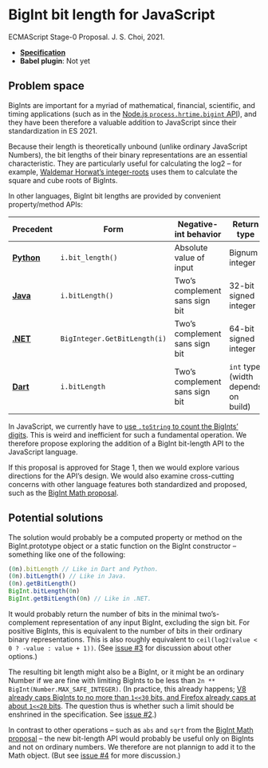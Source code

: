 # BigInt bit length for JavaScript
ECMAScript Stage-0 Proposal. J. S. Choi, 2021.

* **[Specification][]**
* **Babel plugin**: Not yet

[specification]: http://jschoi.org/21/es-bigint-math/

## Problem space
BigInts are important for a myriad of
mathematical, financial, scientific, and timing applications
(such as in the [Node.js `process.hrtime.bigint` API][hrtime]),
and they have been therefore a valuable addition to JavaScript
since their standardization in ES 2021.

[hrtime]: https://nodejs.org/api/process.html#process_process_hrtime_bigint

Because their length is theoretically unbound (unlike ordinary JavaScript
Numbers), the bit lengths of their binary representations are an essential
characteristic. They are particularly useful for calculating the log2 – for
example, [Waldemar Horwat’s integer-roots][] uses them to calculate the square
and cube roots of BigInts.

In other languages, BigInt bit lengths are provided by convenient
property/method APIs:

| Precedent      | Form                         | Negative-int behavior          | Return type                         |
| -------------- | ---------------------------- | ------------------------------ | ----------------------------------- |
| **[Python][]** | `i.bit_length()`             | Absolute value of input        | Bignum integer                      |
| **[Java][]**   | `i.bitLength()`              | Two’s complement sans sign bit | 32-bit signed integer               |
| **[.NET][]**   | `BigInteger.GetBitLength(i)` | Two’s complement sans sign bit | 64-bit signed integer               |
| **[Dart][]**   | `i.bitLength`                | Two’s complement sans sign bit | `int` type (width depends on build) |

[Python]: https://docs.python.org/3/library/stdtypes.html#int.bit_length
[Java]: https://docs.oracle.com/en/java/javase/18/docs/api/java.base/java/math/BigInteger.html#bitLength()
[.NET]: https://docs.microsoft.com/en-us/dotnet/api/system.numerics.biginteger.getbitlength?view=net-6.0#system-numerics-biginteger-getbitlength
[Dart]: https://api.dart.dev/stable/2.17.6/dart-core/BigInt/bitLength.html

In JavaScript, we currently have to [use `.toString` to count the BigInts’
digits][toString]. This is weird and inefficient for such a fundamental
operation. We therefore propose exploring the addition of a BigInt bit-length
API to the JavaScript language.

[toString]: https://stackoverflow.com/questions/54758130/how-to-obtain-the-amount-of-bits-of-a-bigint

If this proposal is approved for Stage 1, then we would explore various
directions for the API’s design. We would also examine cross-cutting concerns
with other language features both standardized and proposed, such as the
[BigInt Math proposal][].

## Potential solutions
The solution would probably be a computed property or method on the
BigInt.prototype object or a static function on the BigInt constructor –
something like one of the following:

```js
(0n).bitLength // Like in Dart and Python.
(0n).bitLength() // Like in Java.
(0n).getBitLength()
BigInt.bitLength(0n)
BigInt.getBitLength(0n) // Like in .NET.
```

It would probably return the number of bits in the minimal two’s-complement
representation of any input BigInt, excluding the sign bit. For positive
BigInts, this is equivalent to the number of bits in their ordinary binary
representations. This is also roughly equivalent to `ceil(log2(value < 0 ?
-value : value + 1))`. (See [issue #3][] for discussion about other options.)

The resulting bit length might also be a BigInt, or it might be an ordinary
Number if we are fine with limiting BigInts to be less than `2n **
BigInt(Number.MAX_SAFE_INTEGER)`. (In practice, this already happens; [V8
already caps BigInts to no more than `1<<30` bits, and Firefox already caps at
about `1<<20` bits][already capped]. The question thus is whether such a limit
should be enshrined in the specification. See [issue #2][].)

[Waldemar Horwat’s integer-roots]: https://github.com/waldemarhorwat/integer-roots

In contrast to other operations – such as `abs` and `sqrt` from the [BigInt
Math proposal][] – the new bit-length API would probably be useful only on
BigInts and not on ordinary numbers. We therefore are not plannign to add it
to the Math object. (But see [issue #4][] for more discussion.)

[BigInt Math proposal]: https://github.com/tc39/proposal-bigint-math
[already capped]: https://github.com/tc39/proposal-bigint-math/issues/21#issuecomment-1180917488
[issue #2]: https://github.com/js-choi/proposal-bigint-bit-length/issues/2
[issue #3]: https://github.com/js-choi/proposal-bigint-bit-length/issues/3
[issue #4]: https://github.com/js-choi/proposal-bigint-bit-length/issues/4
